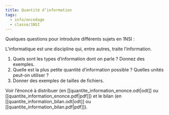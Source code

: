 ```yaml
---
title: Quantité d’information
tags:
  - info/encodage
  - classe/1NSI
---
```


Quelques questions pour introduire différents sujets en 1NSI :

L’informatique est une discipline qui, entre autres, traite l’information.
1. Quels sont les types d’information dont on parle ? Donnez des exemples.
2. Quelle est la plus petite quantité d’information possible ? Quelles unités peut-on utiliser ?
3. Donner des exemples de tailles de fichiers.

Voir l’énoncé à distribuer (en [[quantite_information_enonce.odt|odt]] ou [[quantite_information_enonce.pdf|pdf]]) et le bilan (en [[quantite_information_bilan.odt|odt]] ou [[quantite_information_bilan.pdf|pdf]]).